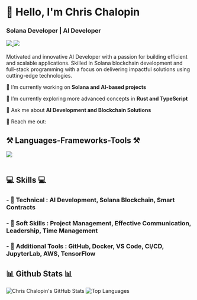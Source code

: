 <h1 align="left">👋 Hello, I'm Chris Chalopin</h1>
<h3 align="left">Solana Developer | AI Developer</h3>

<div align="left"> 
  <a href="mailto:" target="_blank">
    <img src="https://img.shields.io/badge/Gmail-D14836?style=for-the-badge&logo=gmail&logoColor=white" target="_blank" />
  </a> 
  <a href="https://www.linkedin.com/in/" target="_blank">
    <img src="https://img.shields.io/badge/LinkedIn-0077B5?style=for-the-badge&logo=linkedin&logoColor=white" target="_blank" />
  </a>
</div>

<br>
Motivated and innovative AI Developer with a passion for building efficient and scalable applications. Skilled in Solana blockchain development and full-stack programming with a focus on delivering impactful solutions using cutting-edge technologies.

<br>

<div align="left">
 
🔬 I’m currently working on **Solana and AI-based projects**
 
🔄 I’m currently exploring more advanced concepts in **Rust and TypeScript**

💬 Ask me about **AI Development and Blockchain Solutions**

📧 Reach me out: 

 </div>

<h2 align="left">⚒️ Languages-Frameworks-Tools ⚒️</h2>
<div align="left">
    <img src="https://skillicons.dev/icons?i=javascript,typescript,python,rust,solidity,github" /><br>
</div>

<br/>

<div align="left">
    <h2 align="left">💻 Skills 💻</h2>
        <h3>- 📕 Technical : AI Development, Solana Blockchain, Smart Contracts</h3>
        <h3>- 📗 Soft Skills : Project Management, Effective Communication, Leadership, Time Management</h3>
        <h3>- 📙 Additional Tools : GitHub, Docker, VS Code, CI/CD, JupyterLab, AWS, TensorFlow</h3>
 </div>

<h2 align="left">📊 Github Stats 📊</h2>

![Chris Chalopin's GitHub Stats](https://github-readme-stats.vercel.app/api?username=ashton17h&show_icons=true&theme=radical)
![Top Languages](https://github-readme-stats.vercel.app/api/top-langs/?username=ashton17h&show_icons=true&theme=radical)
